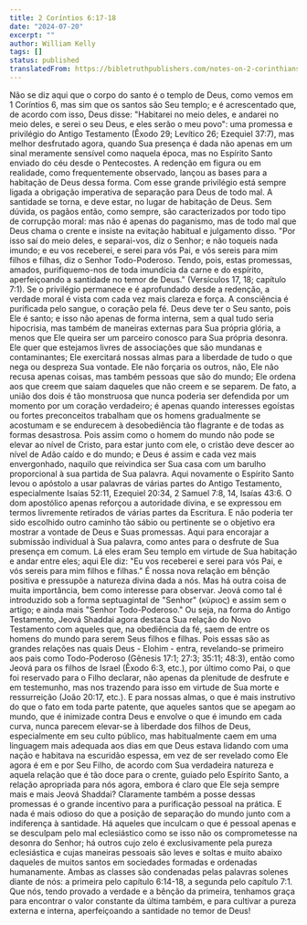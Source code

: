 ```yaml
---
title: 2 Coríntios 6:17-18
date: "2024-07-20"
excerpt: ""
author: William Kelly
tags: []
status: published
translatedFrom: https://bibletruthpublishers.com/notes-on-2-corinthians-6-17-18/william-kelly-wk/w-kelly/lac143211-lub-16163-5
---
```


Não se diz aqui que o corpo do santo é o templo de Deus, como vemos em 1
Coríntios 6, mas sim que os santos são Seu templo; e é acrescentado que,
de acordo com isso, Deus disse: \"Habitarei no meio deles, e andarei no
meio deles, e serei o seu Deus, e eles serão o meu povo\": uma promessa
e privilégio do Antigo Testamento (Êxodo 29; Levítico 26; Ezequiel
37:7), mas melhor desfrutado agora, quando Sua presença é dada não
apenas em um sinal meramente sensível como naquela época, mas no
Espírito Santo enviado do céu desde o Pentecostes. A redenção em figura
ou em realidade, como frequentemente observado, lançou as bases para a
habitação de Deus dessa forma. Com esse grande privilégio está sempre
ligada a obrigação imperativa de separação para Deus de todo mal. A
santidade se torna, e deve estar, no lugar de habitação de Deus. Sem
dúvida, os pagãos então, como sempre, são caracterizados por todo tipo
de corrupção moral: mas não é apenas do paganismo, mas de todo mal que
Deus chama o crente e insiste na evitação habitual e julgamento disso.
\"Por isso saí do meio deles, e separai-vos, diz o Senhor; e não toqueis
nada imundo; e eu vos receberei, e serei para vós Pai, e vós sereis para
mim filhos e filhas, diz o Senhor Todo-Poderoso. Tendo, pois, estas
promessas, amados, purifiquemo-nos de toda imundícia da carne e do
espírito, aperfeiçoando a santidade no temor de Deus.\" (Versículos 17,
18; capítulo 7:1). Se o privilégio permanece e é aprofundado desde a
redenção, a verdade moral é vista com cada vez mais clareza e força. A
consciência é purificada pelo sangue, o coração pela fé. Deus deve ter o
Seu santo, pois Ele é santo; e isso não apenas de forma interna, sem a
qual tudo seria hipocrisia, mas também de maneiras externas para Sua
própria glória, a menos que Ele queira ser um parceiro conosco para Sua
própria desonra. Ele quer que estejamos livres de associações que são
mundanas e contaminantes; Ele exercitará nossas almas para a liberdade
de tudo o que nega ou despreza Sua vontade. Ele não forçaria os outros,
não, Ele não recusa apenas coisas, mas também pessoas que são do mundo;
Ele ordena aos que creem que saiam daqueles que não creem e se separem.
De fato, a união dos dois é tão monstruosa que nunca poderia ser
defendida por um momento por um coração verdadeiro; é apenas quando
interesses egoístas ou fortes preconceitos trabalham que os homens
gradualmente se acostumam e se endurecem à desobediência tão flagrante e
de todas as formas desastrosa. Pois assim como o homem do mundo não pode
se elevar ao nível de Cristo, para estar junto com ele, o cristão deve
descer ao nível de Adão caído e do mundo; e Deus é assim e cada vez mais
envergonhado, naquilo que reivindica ser Sua casa com um barulho
proporcional à sua partida de Sua palavra. Aqui novamente o Espírito
Santo levou o apóstolo a usar palavras de várias partes do Antigo
Testamento, especialmente Isaías 52:11, Ezequiel 20:34, 2 Samuel 7:8,
14, Isaías 43:6. O dom apostólico apenas reforçou a autoridade divina, e
se expressou em termos livremente retirados de várias partes da
Escritura. E não poderia ter sido escolhido outro caminho tão sábio ou
pertinente se o objetivo era mostrar a vontade de Deus e Suas promessas.
Aqui para encorajar a submissão individual à Sua palavra, como antes
para o desfrute de Sua presença em comum. Lá eles eram Seu templo em
virtude de Sua habitação e andar entre eles; aqui Ele diz: \"Eu vos
receberei e serei para vós Pai, e vós sereis para mim filhos e filhas.\"
É nossa nova relação em bênção positiva e pressupõe a natureza divina
dada a nós. Mas há outra coisa de muita importância, bem como interesse
para observar. Jeová como tal é introduzido sob a forma septuagintal de
\"Senhor\" (κὐριος) e assim sem o artigo; e ainda mais \"Senhor
Todo-Poderoso.\" Ou seja, na forma do Antigo Testamento, Jeová Shaddai
agora destaca Sua relação do Novo Testamento com aqueles que, na
obediência da fé, saem de entre os homens do mundo para serem Seus
filhos e filhas. Pois essas são as grandes relações nas quais Deus -
Elohim - entra, revelando-se primeiro aos pais como Todo-Poderoso
(Gênesis 17:1; 27:3; 35:11; 48:3), então como Jeová para os filhos de
Israel (Êxodo 6:3, etc.), por último como Pai, o que foi reservado para
o Filho declarar, não apenas da plenitude de desfrute e em testemunho,
mas nos trazendo para isso em virtude de Sua morte e ressurreição (João
20:17, etc.). E para nossas almas, o que é mais instrutivo do que o fato
em toda parte patente, que aqueles santos que se apegam ao mundo, que é
inimizade contra Deus e envolve o que é imundo em cada curva, nunca
parecem elevar-se à liberdade dos filhos de Deus, especialmente em seu
culto público, mas habitualmente caem em uma linguagem mais adequada aos
dias em que Deus estava lidando com uma nação e habitava na escuridão
espessa, em vez de ser revelado como Ele agora é em e por Seu Filho, de
acordo com Sua verdadeira natureza e aquela relação que é tão doce para
o crente, guiado pelo Espírito Santo, a relação apropriada para nós
agora, embora é claro que Ele seja sempre mais e mais Jeová Shaddai?
Claramente também a posse dessas promessas é o grande incentivo para a
purificação pessoal na prática. E nada é mais odioso do que a posição de
separação do mundo junto com a indiferença à santidade. Há aqueles que
inculcam o que é pessoal apenas e se desculpam pelo mal eclesiástico
como se isso não os comprometesse na desonra do Senhor; há outros cujo
zelo é exclusivamente pela pureza eclesiástica e cujas maneiras pessoais
são leves e soltas e muito abaixo daqueles de muitos santos em
sociedades formadas e ordenadas humanamente. Ambas as classes são
condenadas pelas palavras solenes diante de nós: a primeira pelo
capítulo 6:14-18, a segunda pelo capítulo 7:1. Que nós, tendo provado a
verdade e a bênção da primeira, tenhamos graça para encontrar o valor
constante da última também, e para cultivar a pureza externa e interna,
aperfeiçoando a santidade no temor de Deus!

